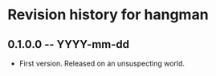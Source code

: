 # Revision history for hangman

## 0.1.0.0 -- YYYY-mm-dd

* First version. Released on an unsuspecting world.
